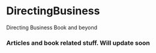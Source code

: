 # DirectingBusiness
Directing Business Book and beyond
### Articles and book related stuff. Will update soon ###
